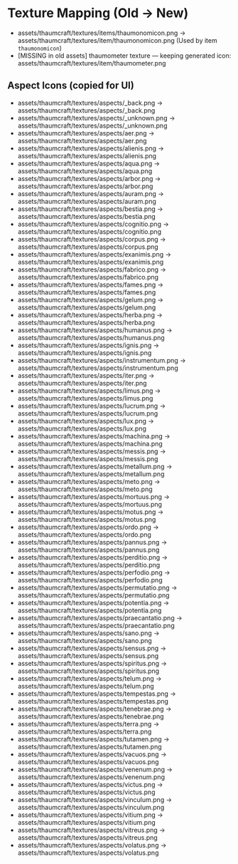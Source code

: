 # Texture Mapping (Old → New)

- assets/thaumcraft/textures/items/thaumonomicon.png  →  assets/thaumcraft/textures/item/thaumonomicon.png   (Used by item `thaumonomicon`)
- [MISSING in old assets] thaumometer texture — keeping generated icon: assets/thaumcraft/textures/item/thaumometer.png

## Aspect Icons (copied for UI)
- assets/thaumcraft/textures/aspects/_back.png  →  assets/thaumcraft/textures/aspects/_back.png
- assets/thaumcraft/textures/aspects/_unknown.png  →  assets/thaumcraft/textures/aspects/_unknown.png
- assets/thaumcraft/textures/aspects/aer.png  →  assets/thaumcraft/textures/aspects/aer.png
- assets/thaumcraft/textures/aspects/alienis.png  →  assets/thaumcraft/textures/aspects/alienis.png
- assets/thaumcraft/textures/aspects/aqua.png  →  assets/thaumcraft/textures/aspects/aqua.png
- assets/thaumcraft/textures/aspects/arbor.png  →  assets/thaumcraft/textures/aspects/arbor.png
- assets/thaumcraft/textures/aspects/auram.png  →  assets/thaumcraft/textures/aspects/auram.png
- assets/thaumcraft/textures/aspects/bestia.png  →  assets/thaumcraft/textures/aspects/bestia.png
- assets/thaumcraft/textures/aspects/cognitio.png  →  assets/thaumcraft/textures/aspects/cognitio.png
- assets/thaumcraft/textures/aspects/corpus.png  →  assets/thaumcraft/textures/aspects/corpus.png
- assets/thaumcraft/textures/aspects/exanimis.png  →  assets/thaumcraft/textures/aspects/exanimis.png
- assets/thaumcraft/textures/aspects/fabrico.png  →  assets/thaumcraft/textures/aspects/fabrico.png
- assets/thaumcraft/textures/aspects/fames.png  →  assets/thaumcraft/textures/aspects/fames.png
- assets/thaumcraft/textures/aspects/gelum.png  →  assets/thaumcraft/textures/aspects/gelum.png
- assets/thaumcraft/textures/aspects/herba.png  →  assets/thaumcraft/textures/aspects/herba.png
- assets/thaumcraft/textures/aspects/humanus.png  →  assets/thaumcraft/textures/aspects/humanus.png
- assets/thaumcraft/textures/aspects/ignis.png  →  assets/thaumcraft/textures/aspects/ignis.png
- assets/thaumcraft/textures/aspects/instrumentum.png  →  assets/thaumcraft/textures/aspects/instrumentum.png
- assets/thaumcraft/textures/aspects/iter.png  →  assets/thaumcraft/textures/aspects/iter.png
- assets/thaumcraft/textures/aspects/limus.png  →  assets/thaumcraft/textures/aspects/limus.png
- assets/thaumcraft/textures/aspects/lucrum.png  →  assets/thaumcraft/textures/aspects/lucrum.png
- assets/thaumcraft/textures/aspects/lux.png  →  assets/thaumcraft/textures/aspects/lux.png
- assets/thaumcraft/textures/aspects/machina.png  →  assets/thaumcraft/textures/aspects/machina.png
- assets/thaumcraft/textures/aspects/messis.png  →  assets/thaumcraft/textures/aspects/messis.png
- assets/thaumcraft/textures/aspects/metallum.png  →  assets/thaumcraft/textures/aspects/metallum.png
- assets/thaumcraft/textures/aspects/meto.png  →  assets/thaumcraft/textures/aspects/meto.png
- assets/thaumcraft/textures/aspects/mortuus.png  →  assets/thaumcraft/textures/aspects/mortuus.png
- assets/thaumcraft/textures/aspects/motus.png  →  assets/thaumcraft/textures/aspects/motus.png
- assets/thaumcraft/textures/aspects/ordo.png  →  assets/thaumcraft/textures/aspects/ordo.png
- assets/thaumcraft/textures/aspects/pannus.png  →  assets/thaumcraft/textures/aspects/pannus.png
- assets/thaumcraft/textures/aspects/perditio.png  →  assets/thaumcraft/textures/aspects/perditio.png
- assets/thaumcraft/textures/aspects/perfodio.png  →  assets/thaumcraft/textures/aspects/perfodio.png
- assets/thaumcraft/textures/aspects/permutatio.png  →  assets/thaumcraft/textures/aspects/permutatio.png
- assets/thaumcraft/textures/aspects/potentia.png  →  assets/thaumcraft/textures/aspects/potentia.png
- assets/thaumcraft/textures/aspects/praecantatio.png  →  assets/thaumcraft/textures/aspects/praecantatio.png
- assets/thaumcraft/textures/aspects/sano.png  →  assets/thaumcraft/textures/aspects/sano.png
- assets/thaumcraft/textures/aspects/sensus.png  →  assets/thaumcraft/textures/aspects/sensus.png
- assets/thaumcraft/textures/aspects/spiritus.png  →  assets/thaumcraft/textures/aspects/spiritus.png
- assets/thaumcraft/textures/aspects/telum.png  →  assets/thaumcraft/textures/aspects/telum.png
- assets/thaumcraft/textures/aspects/tempestas.png  →  assets/thaumcraft/textures/aspects/tempestas.png
- assets/thaumcraft/textures/aspects/tenebrae.png  →  assets/thaumcraft/textures/aspects/tenebrae.png
- assets/thaumcraft/textures/aspects/terra.png  →  assets/thaumcraft/textures/aspects/terra.png
- assets/thaumcraft/textures/aspects/tutamen.png  →  assets/thaumcraft/textures/aspects/tutamen.png
- assets/thaumcraft/textures/aspects/vacuos.png  →  assets/thaumcraft/textures/aspects/vacuos.png
- assets/thaumcraft/textures/aspects/venenum.png  →  assets/thaumcraft/textures/aspects/venenum.png
- assets/thaumcraft/textures/aspects/victus.png  →  assets/thaumcraft/textures/aspects/victus.png
- assets/thaumcraft/textures/aspects/vinculum.png  →  assets/thaumcraft/textures/aspects/vinculum.png
- assets/thaumcraft/textures/aspects/vitium.png  →  assets/thaumcraft/textures/aspects/vitium.png
- assets/thaumcraft/textures/aspects/vitreus.png  →  assets/thaumcraft/textures/aspects/vitreus.png
- assets/thaumcraft/textures/aspects/volatus.png  →  assets/thaumcraft/textures/aspects/volatus.png